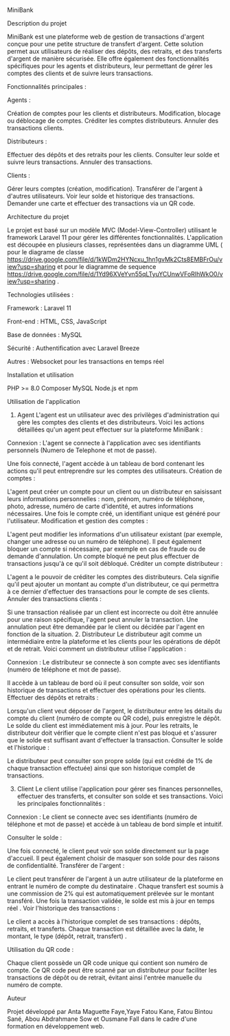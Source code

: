 MiniBank

Description du projet

MiniBank est une plateforme web de gestion de transactions d'argent conçue pour une petite structure de transfert d'argent. Cette solution permet aux utilisateurs de réaliser des dépôts, des retraits, et des transferts d'argent de manière sécurisée. Elle offre également des fonctionnalités spécifiques pour les agents et distributeurs, leur permettant de gérer les comptes des clients et de suivre leurs transactions.

Fonctionnalités principales :

Agents :

Création de comptes pour les clients et distributeurs.
Modification, blocage ou déblocage de comptes.
Créditer les comptes distributeurs.
Annuler des transactions clients.

Distributeurs :

Effectuer des dépôts et des retraits pour les clients.
Consulter leur solde et suivre leurs transactions.
Annuler des transactions.

Clients :

Gérer leurs comptes (création, modification).
Transférer de l'argent à d'autres utilisateurs.
Voir leur solde et historique des transactions.
Demander une carte et effectuer des transactions via un QR code.

Architecture du projet

Le projet est basé sur un modèle MVC (Model-View-Controller) utilisant le framework Laravel 11 pour gérer les différentes fonctionnalités. L'application est découpée en plusieurs classes, représentées dans un diagramme UML ( pour le diagrame de classe https://drive.google.com/file/d/1kWDm2HYNcxu_1hn1gvMk2Cts8EMBFrOu/view?usp=sharing   et pour le diagramme de sequence https://drive.google.com/file/d/1Yd96XVeYvn55qLTyuYCUnwVFoRIhWkO0/view?usp=sharing .

Technologies utilisées :

Framework : Laravel 11

Front-end : HTML, CSS, JavaScript

Base de données : MySQL

Sécurité : Authentification avec Laravel Breeze

Autres : Websocket pour les transactions en temps réel


Installation et utilisation

PHP >= 8.0
Composer
MySQL
Node.js et npm

Utilisation de l'application

1. Agent
L'agent est un utilisateur avec des privilèges d'administration qui gère les comptes des clients et des distributeurs. Voici les actions détaillées qu'un agent peut effectuer sur la plateforme MiniBank :

Connexion : L'agent se connecte à l'application avec ses identifiants personnels (Numero de Telephone et mot de passe).

Une fois connecté, l'agent accède à un tableau de bord contenant les actions qu'il peut entreprendre sur les comptes des utilisateurs.
Création de comptes :

L'agent peut créer un compte pour un client ou un distributeur en saisissant leurs informations personnelles : nom, prénom, numéro de téléphone, photo, adresse, numéro de carte d'identité, et autres informations nécessaires.
Une fois le compte créé, un identifiant unique est généré pour l'utilisateur.
Modification et gestion des comptes :

L'agent peut modifier les informations d'un utilisateur existant (par exemple, changer une adresse ou un numéro de téléphone).
Il peut également bloquer un compte si nécessaire, par exemple en cas de fraude ou de demande d'annulation. Un compte bloqué ne peut plus effectuer de transactions jusqu'à ce qu'il soit débloqué.
Créditer un compte distributeur :

L'agent a le pouvoir de créditer les comptes des distributeurs. Cela signifie qu'il peut ajouter un montant au compte d'un distributeur, ce qui permettra à ce dernier d'effectuer des transactions pour le compte de ses clients.
Annuler des transactions clients :

Si une transaction réalisée par un client est incorrecte ou doit être annulée pour une raison spécifique, l'agent peut annuler la transaction. Une annulation peut être demandée par le client ou décidée par l'agent en fonction de la situation.
2. Distributeur
Le distributeur agit comme un intermédiaire entre la plateforme et les clients pour les opérations de dépôt et de retrait. Voici comment un distributeur utilise l'application :

Connexion : Le distributeur se connecte à son compte avec ses identifiants (numéro de téléphone et mot de passe).

Il accède à un tableau de bord où il peut consulter son solde, voir son historique de transactions et effectuer des opérations pour les clients.
Effectuer des dépôts et retraits :

Lorsqu'un client veut déposer de l'argent, le distributeur entre les détails du compte du client (numéro de compte ou QR code), puis enregistre le dépôt. Le solde du client est immédiatement mis à jour.
Pour les retraits, le distributeur doit vérifier que le compte client n'est pas bloqué et s'assurer que le solde est suffisant avant d'effectuer la transaction.
Consulter le solde et l'historique :

Le distributeur peut consulter son propre solde (qui est crédité de 1% de chaque transaction effectuée) ainsi que son historique complet de transactions.

3. Client
Le client utilise l'application pour gérer ses finances personnelles, effectuer des transferts, et consulter son solde et ses transactions. Voici les principales fonctionnalités :

Connexion : Le client se connecte avec ses identifiants (numéro de téléphone et mot de passe) et accède à un tableau de bord simple et intuitif.

Consulter le solde :

Une fois connecté, le client peut voir son solde directement sur la page d'accueil. Il peut également choisir de masquer son solde pour des raisons de confidentialité.
Transférer de l'argent :

Le client peut transférer de l'argent à un autre utilisateur de la plateforme en entrant le numéro de compte du destinataire .
Chaque transfert est soumis à une commission de 2% qui est automatiquement prélevée sur le montant transféré.
Une fois la transaction validée, le solde est mis à jour en temps réel .
Voir l'historique des transactions :

Le client a accès à l'historique complet de ses transactions : dépôts, retraits, et transferts.
Chaque transaction est détaillée avec la date, le montant, le type (dépôt, retrait, transfert) .

Utilisation du QR code :

Chaque client possède un QR code unique qui contient son numéro de compte. Ce QR code peut être scanné par un distributeur pour faciliter les transactions de dépôt ou de retrait, évitant ainsi l'entrée manuelle du numéro de compte.



Auteur

Projet développé par Anta Maguette Faye,Yaye Fatou Kane, Fatou Bintou Sané, Abou Abdrahmane Sow et Ousmane Fall dans le cadre d'une formation en développement web.

